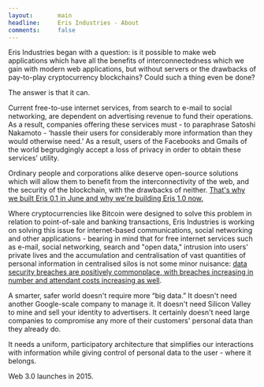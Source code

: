 ```yaml
---
layout:       main
headline:     Eris Industries - About
comments:     false
---
```


Eris Industries began with a question: is it possible to make web applications which have all the benefits of interconnectedness which we gain with modern web applications, but without servers or the drawbacks of pay-to-play cryptocurrency blockchains? Could such a thing even be done? 

The answer is that it can. 

Current free-to-use internet services, from search to e-mail to social networking, are dependent on advertising revenue to fund their operations. As a result, companies offering these services must - to paraphrase Satoshi Nakamoto - ‘hassle their users for considerably more information than they would otherwise need.’ As a result, users of the Facebooks and Gmails of the world begrudgingly accept a loss of privacy in order to obtain these services' utility.

Ordinary people and corporations alike deserve open-source solutions which will allow them to benefit from the interconnectivity of the web, and the security of the blockchain, with the drawbacks of neither.  [That's why we built Eris 0.1 in June and why we're building Eris 1.0 now.](https://eris.projectdouglas.org/bounty_submission.html) 

Where cryptocurrencies like Bitcoin were designed to solve this problem in relation to point-of-sale and banking transactions, Eris Industries is working on solving this issue for internet-based communications, social networking and other applications - bearing in mind that for free internet services such as e-mail, social networking, search and "open data," intrusion into users' private lives and the accumulation and centralisation of vast quantities of personal information in centralised silos is not some minor nuisance: [data security breaches are positively commonplace, with breaches increasing in number and attendant costs increasing as well](http://www.csoonline.com/article/2130877/data-protection/the-15-worst-data-security-breaches-of-the-21st-century.html).

A smarter, safer world doesn't require more “big data.” It doesn't need another Google-scale company to manage it. It doesn't need Silicon Valley to mine and sell your identity to advertisers. It certainly doesn't need large companies to compromise any more of their customers' personal data than they already do. 

It needs a uniform, participatory architecture that simplifies our interactions with information while giving control of personal data to the user - where it belongs. 

Web 3.0 launches in 2015. 
